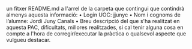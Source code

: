 un fitxer README.md a l'arrel de la carpeta que contingui que contindrà almenys aquesta informació:
• Login UOC: jjunyc
• Nom i cognoms de l’alumne: Jordi Juny Canals
• Breu descripció del que s'ha realitzat en aquesta PAC, dificultats, millores realitzades, si cal tenir alguna cosa en compte a l'hora de corregir/executar la pràctica o qualsevol aspecte que vulgueu destacar.